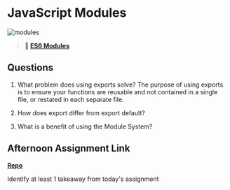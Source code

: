 # JavaScript Modules

![modules](https://bcw.blob.core.windows.net/public/img/1015719031845190)

> **📖 [ES6 Modules](https://codeworksacademy.com/fs-student-guide/resources/wk3/01-Modules)**

## Questions

1. What problem does using exports solve?
   The purpose of using exports is to ensure your functions are reusable and not contained in a single file, or restated in each separate file.

2. How does export differ from export default?

3. What is a benefit of using the Module System?

## Afternoon Assignment Link

**[Repo](https://github.com/TobyComon/RallyRacers)**

Identify at least 1 takeaway from today's assignment
